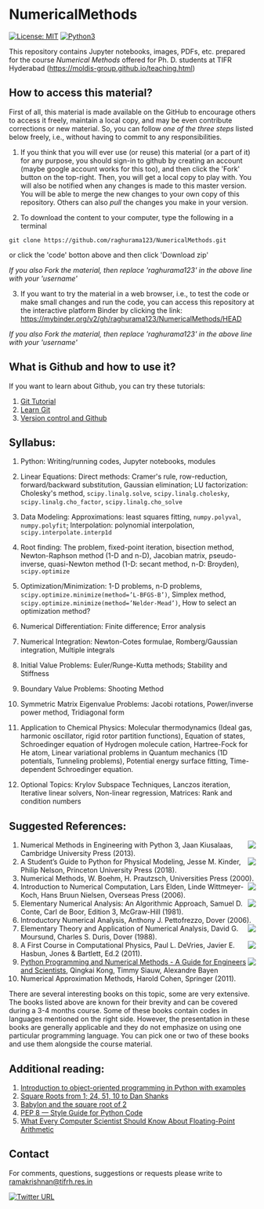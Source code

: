# NumericalMethods

[![License: MIT](https://img.shields.io/badge/License-MIT-yellow.svg)](https://opensource.org/licenses/MIT)
[![Python3](https://img.shields.io/badge/Language-Python3-red.svg)](https://www.python.org/download/releases/3.0/)

This repository contains Jupyter notebooks, images, PDFs, etc. prepared for the course _Numerical Methods_ offered for Ph. D. students at TIFR Hyderabad (https://moldis-group.github.io/teaching.html)

## How to access this material?

First of all, this material is made available on the GitHub to encourage others to access it freely, maintain a local copy, and may be even contribute corrections or new material. So, you can follow _one of the three steps_ listed below freely, i.e., without having to commit to any responsibilities. 

1. If you think that you will ever use (or reuse) this material (or a part of it) for any purpose, you should sign-in to github by creating an account (maybe google account works for this too), and then click the 'Fork' button on the top-right. Then, you will get a local copy to play with. You will also be notified when any changes is made to this master version. You will be able to merge the new changes to your own copy of this repository. Others can also _pull_ the changes you make in your version.

2. To download the content to your computer, type the following in a terminal

```
git clone https://github.com/raghurama123/NumericalMethods.git
```

or click the 'code' botton above and then click 'Download zip'

_If you also Fork the material, then replace 'raghurama123' in the above line with your 'username'_

3. If you want to try the material in a web browser, i.e., to test the code or make small changes and run the code, you can access this repository at the interactive platform Binder by clicking the link: https://mybinder.org/v2/gh/raghurama123/NumericalMethods/HEAD

_If you also Fork the material, then replace 'raghurama123' in the above line with your 'username'_

## What is Github and how to use it?

If you want to learn about Github, you can try these tutorials:    
 1. [Git Tutorial](https://www.w3schools.com/git/default.asp?remote=github)    
 2. [Learn Git](https://www.atlassian.com/git)    
 3. [Version control and Github](https://nu-cem.github.io/CompPhys/2021/08/02/Version_control.html)   

## Syllabus: 

1. Python: Writing/running codes, Jupyter notebooks, modules

2. Linear Equations: Direct methods: Cramer's rule, row-reduction, forward/backward substitution, Gaussian elimination; LU factorization: Cholesky's method, `scipy.linalg.solve`, `scipy.linalg.cholesky`, `scipy.linalg.cho_factor`, `scipy.linalg.cho_solve`  

3. Data Modeling: Approximations: least squares fitting, `numpy.polyval`, `numpy.polyfit`; Interpolation: polynomial interpolation, `scipy.interpolate.interp1d`

4. Root finding: The problem, fixed-point iteration, bisection method, Newton-Raphson method (1-D and n-D), Jacobian matrix, pseudo-inverse, quasi-Newton method (1-D: secant method, n-D: Broyden), `scipy.optimize` 

5. Optimization/Minimization: 1-D problems, n-D problems, `scipy.optimize.minimize(method=’L-BFGS-B’)`, Simplex method, `scipy.optimize.minimize(method=’Nelder-Mead’)`, How to select an optimization method?

6. Numerical Differentiation: Finite difference; Error analysis

7. Numerical Integration: Newton-Cotes formulae, Romberg/Gaussian integration, Multiple integrals

8. Initial Value Problems: Euler/Runge-Kutta methods; Stability and Stiffness

9. Boundary Value Problems: Shooting Method

10. Symmetric Matrix Eigenvalue Problems: Jacobi rotations, Power/inverse power method, Tridiagonal form

11. Application to Chemical Physics: Molecular thermodynamics (Ideal gas, harmonic oscillator, rigid rotor partition functions), Equation of states, Schroedinger equation of Hydrogen molecule cation, Hartree-Fock for He atom, Linear variational problems in Quantum mechanics (1D potentials, Tunneling problems), Potential energy surface fitting, Time-dependent Schroedinger equation. 

12. Optional Topics: Krylov Subspace Techniques, Lanczos iteration, Iterative linear solvers, Non-linear regression, Matrices: Rank and condition numbers

## Suggested References:     
1. <img src="https://img.shields.io/badge/Language-Python-red.svg" align="right"/>Numerical Methods in Engineering with Python 3, Jaan Kiusalaas, Cambridge University Press (2013).    
2. <img src="https://img.shields.io/badge/Language-Python-red.svg" align="right"/>A Student’s Guide to Python for Physical Modeling, Jesse M. Kinder, Philip Nelson, Princeton University Press (2018).        
3. Numerical Methods, W. Boehm, H. Prautzsch, Universities Press (2000).     
4. <img src="https://img.shields.io/badge/Language-Matlab-blue.svg" align="right"/>Introduction to Numerical Computation, Lars Elden, Linde Wittmeyer-Koch, Hans Bruun Nielsen, Overseas Press (2006).     
5. <img src="https://img.shields.io/badge/Language-Fortran-green.svg" align="right"/>Elementary Numerical Analysis: An Algorithmic Approach, Samuel D. Conte, Carl de Boor, Edition 3, McGraw-Hill (1981).        
6. Introductory Numerical Analysis, Anthony J. Pettofrezzo, Dover (2006).     
7. <img src="https://img.shields.io/badge/Language-Fortran-green.svg" align="right"/> Elementary Theory and Application of Numerical Analysis, David G. Moursund, Charles S. Duris, Dover (1988).    
8. <img src="https://img.shields.io/badge/Language-Matlab-blue.svg" align="right"/>A First Course in Computational Physics, Paul L. DeVries, Javier E. Hasbun, Jones & Bartlett, Ed.2 (2011).
9. <img src="https://img.shields.io/badge/Language-Python-red.svg" align="right"/>[ Python Programming and Numerical Methods - A Guide for Engineers and Scientists](https://pythonnumericalmethods.berkeley.edu/notebooks/Index.html), Qingkai Kong, Timmy Siauw, Alexandre Bayen   
10. Numerical Approximation Methods, Harold Cohen, Springer (2011).  

There are several interesting books on this topic, some are very extensive. The books listed above are known for their brevity and can be covered during a 3-4 months course. Some of these books contain codes in languages mentioned on the right side. However, the presentation in these books are generally applicable and they do not emphasize on using one particular programming language. You can pick one or two of these books and use them alongside the course material. 

## Additional reading:    
1. [Introduction to object-oriented programming in Python with examples](https://www.programiz.com/python-programming/object-oriented-programming)     
2. [Square Roots from 1; 24, 51, 10 to Dan Shanks](https://www.maa.org/programs/maa-awards/writing-awards/square-roots-from-1-24-51-10-to-dan-shanks)      
3. [Babylon and the square root of 2](https://johncarlosbaez.wordpress.com/2011/12/02/babylon-and-the-square-root-of-2/)      
4. [PEP 8 — Style Guide for Python Code](https://www.python.org/dev/peps/pep-0008/)   
5. [What Every Computer Scientist Should Know About Floating-Point Arithmetic](https://docs.oracle.com/cd/E19957-01/806-3568/ncg_goldberg.html)    

## Contact
For comments, questions, suggestions or requests please write to ramakrishnan@tifrh.res.in 

[![Twitter URL](https://img.shields.io/twitter/url/https/twitter.com/raghurama123.svg?style=social&label=%20%40raghurama123)](https://twitter.com/raghurama123)

